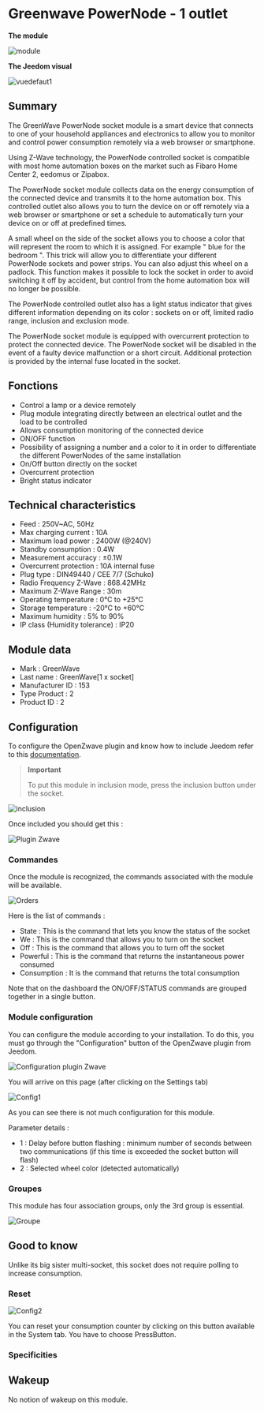 # Greenwave PowerNode - 1 outlet

**The module**

![module](images/greenwave.Powernode1/module.jpg)

**The Jeedom visual**

![vuedefaut1](images/greenwave.Powernode1/vuedefaut1.jpg)

## Summary

The GreenWave PowerNode socket module is a smart device that connects to one of your household appliances and electronics to allow you to monitor and control power consumption remotely via a web browser or smartphone.

Using Z-Wave technology, the PowerNode controlled socket is compatible with most home automation boxes on the market such as Fibaro Home Center 2, eedomus or Zipabox.

The PowerNode socket module collects data on the energy consumption of the connected device and transmits it to the home automation box. This controlled outlet also allows you to turn the device on or off remotely via a web browser or smartphone or set a schedule to automatically turn your device on or off at predefined times.

A small wheel on the side of the socket allows you to choose a color that will represent the room to which it is assigned. For example " blue for the bedroom ". This trick will allow you to differentiate your different PowerNode sockets and power strips. You can also adjust this wheel on a padlock. This function makes it possible to lock the socket in order to avoid switching it off by accident, but control from the home automation box will no longer be possible.

The PowerNode controlled outlet also has a light status indicator that gives different information depending on its color : sockets on or off, limited radio range, inclusion and exclusion mode.

The PowerNode socket module is equipped with overcurrent protection to protect the connected device. The PowerNode socket will be disabled in the event of a faulty device malfunction or a short circuit. Additional protection is provided by the internal fuse located in the socket.

## Fonctions

-   Control a lamp or a device remotely
-   Plug module integrating directly between an electrical outlet and the load to be controlled
-   Allows consumption monitoring of the connected device
-   ON/OFF function
-   Possibility of assigning a number and a color to it in order to differentiate the different PowerNodes of the same installation
-   On/Off button directly on the socket
-   Overcurrent protection
-   Bright status indicator

## Technical characteristics

-   Feed : 250V\~AC, 50Hz
-   Max charging current : 10A
-   Maximum load power : 2400W (@240V)
-   Standby consumption : 0.4W
-   Measurement accuracy : ±0.1W
-   Overcurrent protection : 10A internal fuse
-   Plug type : DIN49440 / CEE 7/7 (Schuko)
-   Radio Frequency Z-Wave : 868.42MHz
-   Maximum Z-Wave Range : 30m
-   Operating temperature : 0°C to +25°C
-   Storage temperature : -20°C to +60°C
-   Maximum humidity : 5% to 90%
-   IP class (Humidity tolerance) : IP20

## Module data

-   Mark : GreenWave
-   Last name : GreenWave\[1 x socket\]
-   Manufacturer ID : 153
-   Type Product : 2
-   Product ID : 2

## Configuration

To configure the OpenZwave plugin and know how to include Jeedom refer to this [documentation](https://doc.jeedom.com/en_US/plugins/automation%20protocol/openzwave/).

> **Important**
>
> To put this module in inclusion mode, press the inclusion button under the socket.

![inclusion](images/greenwave.Powernode1/inclusion.jpg)

Once included you should get this :

![Plugin Zwave](images/greenwave.Powernode1/information.jpg)

### Commandes

Once the module is recognized, the commands associated with the module will be available.

![Orders](images/greenwave.Powernode1/commandes.jpg)

Here is the list of commands :

-   State : This is the command that lets you know the status of the socket
-   We : This is the command that allows you to turn on the socket
-   Off : This is the command that allows you to turn off the socket
-   Powerful : This is the command that returns the instantaneous power consumed
-   Consumption : It is the command that returns the total consumption

Note that on the dashboard the ON/OFF/STATUS commands are grouped together in a single button.

### Module configuration

You can configure the module according to your installation. To do this, you must go through the "Configuration" button of the OpenZwave plugin from Jeedom.

![Configuration plugin Zwave](images/plugin/bouton_configuration.jpg)

You will arrive on this page (after clicking on the Settings tab)

![Config1](images/greenwave.Powernode1/config1.jpg)

As you can see there is not much configuration for this module.

Parameter details :

-   1 : Delay before button flashing : minimum number of seconds between two communications (if this time is exceeded the socket button will flash)
-   2 : Selected wheel color (detected automatically)

### Groupes

This module has four association groups, only the 3rd group is essential.

![Groupe](images/greenwave.Powernode1/groupe.jpg)

## Good to know

Unlike its big sister multi-socket, this socket does not require polling to increase consumption.

### Reset

![Config2](images/greenwave.Powernode1/config2.jpg)

You can reset your consumption counter by clicking on this button available in the System tab. You have to choose PressButton.

### Specificities

## Wakeup

No notion of wakeup on this module.
